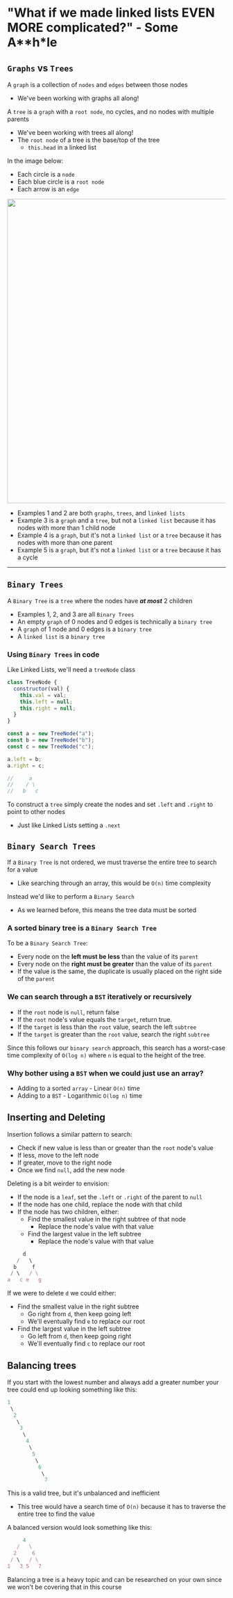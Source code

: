 # "What if we made linked lists EVEN MORE complicated?" - Some A\*\*h\*le

## `Graphs` vs `Trees`

A `graph` is a collection of `nodes` and `edges` between those nodes

- We've been working with graphs all along!

A `tree` is a `graph` with a `root node`, no cycles, and no nodes with multiple parents

- We've been working with trees all along!
- The `root node` of a tree is the base/top of the tree
  - `this.head` in a linked list

In the image below:

- Each circle is a `node`
- Each blue circle is a `root node`
- Each arrow is an `edge`

<img src="https://s3-us-west-1.amazonaws.com/appacademy-open-assets/data_structures_algorithms/trees/images/graphs.png" width="700">

- Examples 1 and 2 are both `graphs`, `trees`, and `linked lists`
- Example 3 is a `graph` and a `tree`, but not a `linked list` because it has nodes with more than 1 child node
- Example 4 is a `graph`, but it's not a `linked list` or a `tree` because it has nodes with more than one parent
- Example 5 is a `graph`, but it's not a `linked list` or a `tree` because it has a cycle

---

## `Binary Trees`

A `Binary Tree` is a `tree` where the nodes have **_at most_** 2 children

- Examples 1, 2, and 3 are all `Binary Trees`
- An empty `graph` of 0 nodes and 0 edges is technically a `binary tree`
- A `graph` of 1 node and 0 edges is a `binary tree`
- A `linked list` is a `binary tree`

### Using `Binary Trees` in code

Like Linked Lists, we'll need a `treeNode` class

```js
class TreeNode {
  constructor(val) {
    this.val = val;
    this.left = null;
    this.right = null;
  }
}

const a = new TreeNode("a");
const b = new TreeNode("b");
const c = new TreeNode("c");

a.left = b;
a.right = c;

//     a
//    / \
//   b   c
```

To construct a `tree` simply create the nodes and set `.left` and `.right` to point to other nodes

- Just like Linked Lists setting a `.next`

## `Binary Search Trees`

If a `Binary Tree` is not ordered, we must traverse the entire tree to search for a value

- Like searching through an array, this would be `O(n)` time complexity

Instead we'd like to perform a `Binary Search`

- As we learned before, this means the tree data must be sorted

### A sorted binary tree is a `Binary Search Tree`

To be a `Binary Search Tree`:

- Every node on the **left must be less** than the value of its `parent`
- Every node on the **right must be greater** than the value of its `parent`
- If the value is the same, the duplicate is usually placed on the right side of the `parent`

### We can search through a `BST` iteratively or recursively

- If the `root` node is `null`, return false
- If the `root` node's value equals the `target`, return true.
- If the `target` is less than the `root` value, search the left `subtree`
- If the `target` is greater than the `root` value, search the right `subtree`

Since this follows our `binary search` approach, this search has a worst-case time complexity of `O(log n)` where `n` is equal to the height of the tree.

### Why bother using a `BST` when we could just use an array?

- Adding to a sorted `array` - Linear `O(n)` time
- Adding to a `BST` - Logarithmic `O(log n)` time

## Inserting and Deleting

Insertion follows a similar pattern to search:

- Check if new value is less than or greater than the `root` node's value
- If less, move to the left node
- If greater, move to the right node
- Once we find `null`, add the new node

Deleting is a bit weirder to envision:

- If the node is a `leaf`, set the `.left` or `.right` of the parent to `null`
- If the node has one child, replace the node with that child
- If the node has two children, either:
  - Find the smallest value in the right subtree of that node
    - Replace the node's value with that value
  - Find the largest value in the left subtree
    - Replace the node's value with that value

```js
     d
   /   \
  b     f
 / \   / \
a   c e   g
```

If we were to delete `d` we could either:

- Find the smallest value in the right subtree
  - Go right from `d`, then keep going left
  - We'll eventually find `e` to replace our root
- Find the largest value in the left subtree
  - Go left from `d`, then keep going right
  - We'll eventually find `c` to replace our root

## Balancing trees

If you start with the lowest number and always add a greater number your tree could end up looking something like this:

```js
1
 \
  2
   \
    3
     \
      4
       \
        5
         \
          6
           \
            7
```

This is a valid tree, but it's unbalanced and inefficient

- This tree would have a search time of `O(n)` because it has to traverse the entire tree to find the value

A balanced version would look something like this:

```js
     4
   /   \
  2     6
 / \   / \
1   3 5   7
```

Balancing a tree is a heavy topic and can be researched on your own since we won't be covering that in this course
